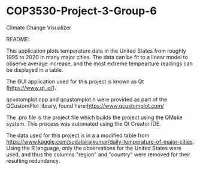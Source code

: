 # COP3530-Project-3-Group-6
Climate Change Visualizer

README:

This application plots temperature data in the United States from roughly 1995 to 2020 in many major cities. The data can be fit to a linear model to observe average increase, and the most extreme tempearture readings can be displayed in a table.

The GUI application used for this project is known as Qt (https://www.qt.io/).

qcustomplot.cpp and qcustomplot.h were provided as part of the QCustomPlot library, found here:https://www.qcustomplot.com/

The .pro file is the project file which builds the project using the QMake system. This process was automated using the Qt Creator IDE.

The data used for this project is in a a modified table from https://www.kaggle.com/sudalairajkumar/daily-temperature-of-major-cities. Using the R language,
only the observations for the United States were used, and thus the columns "region" and "country" were removed for their resulting redundancy.
